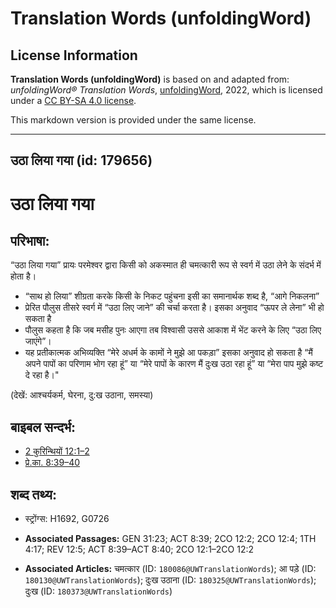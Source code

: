 # Translation Words (unfoldingWord)

## License Information

**Translation Words (unfoldingWord)** is based on and adapted from: _unfoldingWord® Translation Words_, [unfoldingWord](https://unfoldingword.org/utw), 2022, which is licensed under a [CC BY-SA 4.0 license](https://creativecommons.org/licenses/by-sa/4.0/legalcode.en).

This markdown version is provided under the same license.



--------------------------------

## उठा लिया गया (id: 179656)

उठा लिया गया
============

परिभाषा:
--------

“उठा लिया गया” प्रायः परमेश्वर द्वारा किसी को अकस्मात ही चमत्कारी रूप से स्वर्ग में उठा लेने के संदर्भ में होता है।

* “साथ हो लिया” शीग्रता करके किसी के निकट पहुंचना इसी का समानार्थक शब्द है, “आगे निकलना”
* प्रेरित पौलुस तीसरे स्वर्ग में “उठा लिए जाने” की चर्चा करता है। इसका अनुवाद “ऊपर ले लेना” भी हो सकता है
* पौलुस कहता है कि जब मसीह पुनः आएगा तब विश्वासी उससे आकाश में भेंट करने के लिए “उठा लिए जाएंगे”।
* यह प्रतीकात्मक अभिव्यक्ति “मेरे अधर्म के कामों ने मुझे आ पकड़ा” इसका अनुवाद हो सकता है “मैं अपने पापों का परिणाम भोग रहा हूं” या “मेरे पापों के कारण मैं दुःख उठा रहा हूं” या “मेरा पाप मुझे कष्ट दे रहा है।"

(देखें: आश्चर्यकर्म, घेरना, दु:ख उठाना, समस्या)

बाइबल सन्दर्भ:
--------------

* [2 कुरिन्थियों 12:1–2](https://ref.ly/2Cor0:0)
* [प्रे.का. 8:39–40](https://ref.ly/Acts8:39-Acts8:40)

शब्द तथ्य:
----------

* स्ट्रोंग्स: H1692, G0726

* **Associated Passages:** GEN 31:23; ACT 8:39; 2CO 12:2; 2CO 12:4; 1TH 4:17; REV 12:5; ACT 8:39–ACT 8:40; 2CO 12:1–2CO 12:2
* **Associated Articles:** चमत्कार (ID: `180086@UWTranslationWords`); आ पड़े (ID: `180130@UWTranslationWords`); दुःख उठाना (ID: `180325@UWTranslationWords`); दुःख (ID: `180373@UWTranslationWords`)

